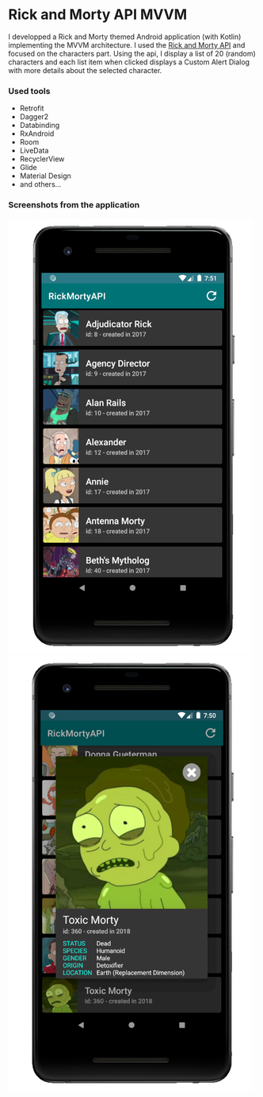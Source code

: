 # Rick and Morty API MVVM
I developped a Rick and Morty themed Android application (with Kotlin) implementing the MVVM architecture. I used the [Rick and Morty API](https://rickandmortyapi.com/) and focused on the characters part. Using the api, I display a list of 20 (random) characters and each list item when clicked displays a Custom Alert Dialog with more details about the selected character.

### Used tools
 - Retrofit
 - Dagger2
 - Databinding
 - RxAndroid
 - Room
 - LiveData
 - RecyclerView
 - Glide
 - Material Design
 - and others...

### Screenshots from the application
![screenshot1](Screenshots/screenshot1.jpg)
![screenshot2](Screenshots/screenshot2.jpg)
